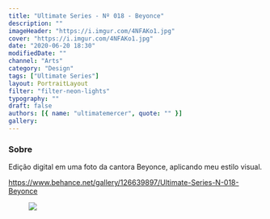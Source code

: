 ```yaml
---
title: "Ultimate Series - Nº 018 - Beyonce"
description: ""
imageHeader: "https://i.imgur.com/4NFAKo1.jpg"
cover: "https://i.imgur.com/4NFAKo1.jpg"
date: "2020-06-20 18:30"
modifiedDate: ""
channel: "Arts"
category: "Design"
tags: ["Ultimate Series"]
layout: PortraitLayout
filter: "filter-neon-lights"
typography: ""
draft: false
authors: [{ name: "ultimatemercer", quote: "" }]
gallery:
---
```


### Sobre

Edição digital em uma foto da cantora Beyonce, aplicando meu estilo visual.

https://www.behance.net/gallery/126639897/Ultimate-Series-N-018-Beyonce

<figure>
<img src="https://i.imgur.com/4NFAKo1.jpg" className="max-w-none mx-auto block"/>
</figure>
